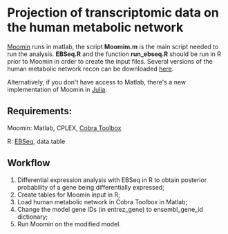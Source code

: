 # Projection of transcriptomic data on the human metabolic network

[Moomin](https://github.com/htpusa/moomin) runs in matlab, the script **Moomim.m** is the main script needed to run the analysis.
**EBSeq.R** and the function **run_ebseq.R** should be run in R prior to Moomin in order to create the input files.
Several versions of the human metabolic network recon can be downloaded [here](https://www.vmh.life/#downloadview).

Alternatively, if you don't have access to Matlab, there's a new implementation of Moomin in [Julia](https://github.com/htpusa/moominJL).

## Requirements: 
Moomin: Matlab, CPLEX, [Cobra Toolbox](https://opencobra.github.io/cobratoolbox/stable/)

R: [EBSeq](https://bioconductor.org/packages/release/bioc/html/EBSeq.html), data.table

## Workflow
1. Differential expression analysis with EBSeq in R to obtain posterior probability of a gene being differentially expressed;
2. Create tables for Moomin input in R;
3. Load human metabolic network in Cobra Toolbox in Matlab;
4. Change the model gene IDs (in entrez_gene) to ensembl_gene_id dictionary;
5. Run Moomin on the modified model.
